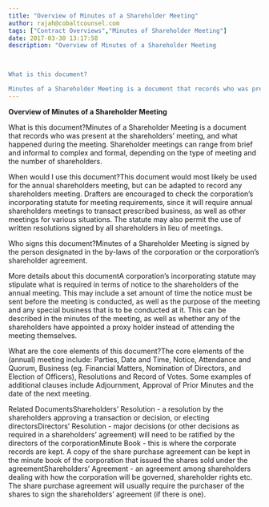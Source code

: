 ```yaml
---
title: "Overview of Minutes of a Shareholder Meeting"
author: rajah@cobaltcounsel.com
tags: ["Contract Overviews","Minutes of Shareholder Meeting"]
date: 2017-03-30 13:17:58
description: "Overview of Minutes of a Shareholder Meeting

 

What is this document?

Minutes of a Shareholder Meeting is a document that records who was present at the shareholders’ meeting, and what happened dur..."
---
```


**Overview of Minutes of a Shareholder Meeting**

 

What is this document?Minutes of a Shareholder Meeting is a document that records who was present at the shareholders’ meeting, and what happened during the meeting. Shareholder meetings can range from brief and informal to complex and formal, depending on the type of meeting and the number of shareholders.

 

When would I use this document?This document would most likely be used for the annual shareholders meeting, but can be adapted to record any shareholders meeting. Drafters are encouraged to check the corporation’s incorporating statute for meeting requirements, since it will require annual shareholders meetings to transact prescribed business, as well as other meetings for various situations. The statute may also permit the use of written resolutions signed by all shareholders in lieu of meetings. 

 

Who signs this document?Minutes of a Shareholder Meeting is signed by the person designated in the by-laws of the corporation or the corporation’s shareholder agreement. 

 

More details about this documentA corporation’s incorporating statute may stipulate what is required in terms of notice to the shareholders of the annual meeting. This may include a set amount of time the notice must be sent before the meeting is conducted, as well as the purpose of the meeting and any special business that is to be conducted at it. This can be described in the minutes of the meeting, as well as whether any of the shareholders have appointed a proxy holder instead of attending the meeting themselves. 

 

What are the core elements of this document?The core elements of the (annual) meeting include: Parties, Date and Time, Notice, Attendance and Quorum, Business (eg. Financial Matters, Nomination of Directors, and Election of Officers), Resolutions and Record of Votes. Some examples of additional clauses include Adjournment, Approval of Prior Minutes and the date of the next meeting. 

 

Related DocumentsShareholders’ Resolution -  a resolution by the shareholders approving a transaction or decision, or electing directorsDirectors’ Resolution - major decisions (or other decisions as required in a shareholders’ agreement) will need to be ratified by the directors of the corporationMinute Book - this is where the corporate records are kept. A copy of the share purchase agreement can be kept in the minute book of the corporation that issued the shares sold under the agreementShareholders’ Agreement - an agreement among shareholders dealing with how the corporation will be governed, shareholder rights etc. The share purchase agreement will usually require the purchaser of the shares to sign the shareholders’ agreement (if there is one).
